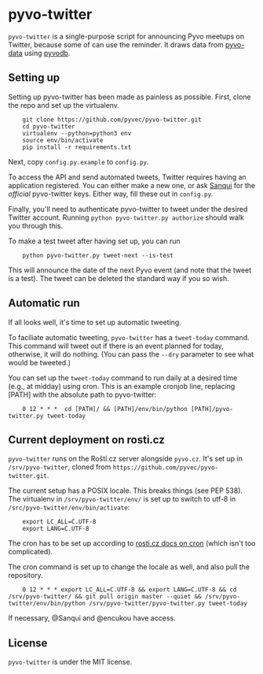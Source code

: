 # pyvo-twitter

`pyvo-twitter` is a single-purpose script for announcing Pyvo meetups on Twitter, because some of can use the reminder.  It draws data from [pyvo-data](https://github.com/pyvec/pyvo-data) using [pyvodb](https://github.com/pyvec/pyvodb/).

## Setting up

Setting up pyvo-twitter has been made as painless as possible.  First, clone the repo and set up the virtualenv.

```
    git clone https://github.com/pyvec/pyvo-twitter.git
    cd pyvo-twitter
    virtualenv --python=python3 env
    source env/bin/activate
    pip install -r requirements.txt
```

Next, copy `config.py.example` to `config.py`.

To access the API and send automated tweets, Twitter requires having an
application registered.  You can either make a new one, or ask
[Sanqui](https://github.com/sanqui/) for the *official* pyvo-twitter keys.
Either way, fill these out in `config.py`.

Finally, you'll need to authenticate pyvo-twitter to tweet under the desired
Twitter account.  Running `python pyvo-twitter.py authorize` should walk you
through this.

To make a test tweet after having set up, you can run

```
    python pyvo-twitter.py tweet-next --is-test
```

This will announce the date of the next Pyvo event (and note that the tweet
is a test).  The tweet can be deleted the standard way if you so wish.

## Automatic run

If all looks well, it's time to set up automatic tweeting.

To faciliate automatic tweeting, `pyvo-twitter` has a `tweet-today`
command.  This command will tweet out if there is an event planned for today,
otherwise, it will do nothing.  (You can pass the `--dry` parameter to
see what would be tweeted.)

You can set up the `tweet-today` command to run daily at a desired time (e.g.,
at midday) using cron.  This is an example cronjob line, replacing [PATH] with the absolute path to pyvo-twitter:

```
    0 12 * * *  cd [PATH]/ && [PATH]/env/bin/python [PATH]/pyvo-twitter.py tweet-today
```

## Current deployment on rosti.cz

`pyvo-twitter` runs on the Roští.cz server alongside `pyvo.cz`.  It's set up in `/srv/pyvo-twitter`, cloned from `https://github.com/pyvec/pyvo-twitter.git`.

The current setup has a POSIX locale.  This breaks things (see PEP 538).  The virtualenv in `/srv/pyvo-twitter/env/` is set up to switch to utf-8 in `/src/pyvo-twitter/env/bin/activate`:

```
    export LC_ALL=C.UTF-8
    export LANG=C.UTF-8
```

The cron has to be set up according to [rosti.cz docs on cron](https://docs.rosti.cz/tools/cron/) (which isn't too complicated).

The cron command is set up to change the locale as well, and also pull the repository.

```
    0 12 * * * export LC_ALL=C.UTF-8 && export LANG=C.UTF-8 && cd /srv/pyvo-twitter/ && git pull origin master --quiet && /srv/pyvo-twitter/env/bin/python /srv/pyvo-twitter/pyvo-twitter.py tweet-today
```

If necessary, @Sanqui and @encukou have access.

## License
`pyvo-twitter` is under the MIT license.

